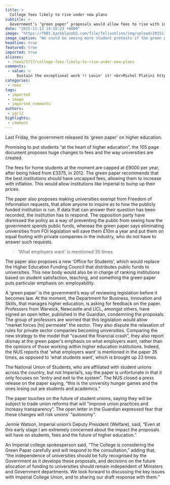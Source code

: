```yaml
---
title: >
  College fees likely to rise under new plans
subtitle: >
  Government’s ‘green paper’ proposals would allow fees to rise with inflation
date: "2015-11-13 14:10:23 +0000"
image: "https://f001.backblazeb2.com/file/felixonline/img/upload/201511131409-ygr12-pro.jpg"
image_caption: "We could be seeing more student protests if the green paper goes through."
headline: true
featured: true
imported: true
aliases:
 - /news/5717/college-fees-likely-to-rise-under-new-plans
comments:
 - value: >
     Sustain the exceptional work !! Lovin' it! <br>Michel Platini http://actuafreearticles.com/index.php?page=article&amp;article_id=436945
categories:
 - news
tags:
 - imported
 - image
 - imported_comments
authors:
 - ygr12
highlights:
 - comment
---
```


Last Friday, the government released its ‘green paper’ on higher education.

Promising to put students “at the heart of higher education”, the 105 page document proposes huge changes to fees and the way universities are created.

The fees for home students at the moment are capped at £9000 per year, after being hiked from £3375, in 2012. The green paper recommends that the best institutions should have uncapped fees, allowing them to increase with inflation. This would allow institutions like Imperial to bump up their prices.

The paper also proposes making universities exempt from Freedom of Information requests, that allow anyone to inquire as to how the publicly funded institution is run. If data that can answer their question has been recorded, the institution has to respond. The opposition party have dismissed the policy as a way of preventing the public from seeing how the government spends public funds, whereas the green paper says eliminating universities from FOI legislation will save them £10m a year and put them on equal footing with private companies in the industry, who do not have to answer such requests.

> ‘What employers want’ is mentioned 35 times

The paper also proposes a new ‘Office for Students’, which would replace the Higher Education Funding Council that distributes public funds to universities. This new body would also be in charge of ranking institutions based on student satisfaction, teaching, and something the green paper puts particular emphasis on: employability.

A ‘green paper’ is the government’s way of reviewing legislation before it becomes law. At the moment, the Department for Business, Innovation and Skills, that manages higher education, is asking for feedback on the paper. Professors from Warwick, Newcastle and UCL, amongst others, have signed an open letter, published in the Guardian, condemning the proposals. The group of professors are worried that this legislation would allow “market forces [to] permeate” the sector. They also dispute the relaxation of rules for private sector companies becoming universities. Comparing the new strategy to the model that “caused the financial crash”, they also report dismay at the green paper’s emphasis on what employers want, rather than the opinions of those working within higher education institutions. Indeed, the NUS reports that ‘what employers want’ is mentioned in the paper 35 times, as opposed to ‘what students want’, which is brought up 23 times.

The National Union of Students, who are affiliated with student unions across the country, but not Imperial’s, say the paper is unfortunate in that it only focuses on “entry and exit to the system”. The NUS closed a press release on the paper saying, “this is the university hunger games and the ones losing out are students and academics.”

The paper touches on the future of student unions, saying they will be subject to trade union reforms that will “improve union practices and increasy transparency”. The open letter in the Guardian expressed fear that these changes will risk unions’ “autonomy”.

Jennie Watson, Imperial union’s Deputy President (Welfare), said, “Even at this early stage I am extremely concerned about the impact the proposals will have on students, fees and the future of higher education.”

An Imperial college spokesperson said, “The College is considering the Green Paper carefully and will respond to the consultation,” adding that, “the independence of universities should be fully recognised by the Government as it develops these proposals, and decisions on the future allocation of funding to universities should remain independent of Ministers and Government departments. We look forward to discussing the key issues with Imperial College Union, and to sharing our draft response with them.”
